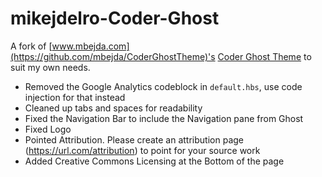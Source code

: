 # mikejdelro-Coder-Ghost
A fork of [www.mbejda.com](https://github.com/mbejda/CoderGhostTheme)'s [Coder Ghost Theme](https://github.com/mbejda/CoderGhostTheme) to suit my own needs.

- Removed the Google Analytics codeblock in `default.hbs`, use code injection for that instead
- Cleaned up tabs and spaces for readability
- Fixed the Navigation Bar to include the Navigation pane from Ghost
- Fixed Logo
- Pointed Attribution. Please create an attribution page (https://url.com/attribution) to point for your source work
- Added Creative Commons Licensing at the Bottom of the page